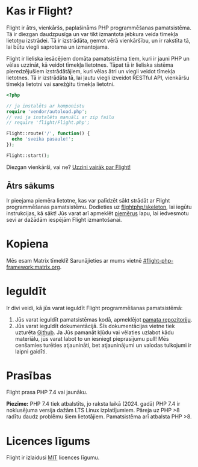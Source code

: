 # Kas ir Flight?

Flight ir ātrs, vienkāršs, paplašināms PHP programmēšanas pamatsistēma. Tā ir diezgan daudzpusīga un var tikt izmantota jebkura veida tīmekļa lietotņu izstrādei. Tā ir izstrādāta, ņemot vērā vienkāršību, un ir rakstīta tā, lai būtu viegli saprotama un izmantojama.

Flight ir lieliska iesācējiem domāta pamatsistēma tiem, kuri ir jauni PHP un vēlas uzzināt, kā veidot tīmekļa lietotnes. Tāpat tā ir lieliska sistēma pieredzējušiem izstrādātājiem, kuri vēlas ātri un viegli veidot tīmekļa lietotnes. Tā ir izstrādāta tā, lai ļautu viegli izveidot RESTful API, vienkāršu tīmekļa lietotni vai sarežģītu tīmekļa lietotni.

```php
<?php

// ja instalēts ar komponistu
require 'vendor/autoload.php';
// vai ja instalēts manuāli ar zip failu
// require 'flight/Flight.php';

Flight::route('/', function() {
  echo 'sveika pasaule!';
});

Flight::start();
```

Diezgan vienkārši, vai ne? [Uzzini vairāk par Flight!](learn)

## Ātrs sākums
Ir pieejama piemēra lietotne, kas var palīdzēt sākt strādāt ar Flight programmēšanas pamatsistēmu. Dodieties uz [flightphp/skeleton](https://github.com/flightphp/skeleton), lai iegūtu instrukcijas, kā sākt! Jūs varat arī apmeklēt [piemērus](examples) lapu, lai iedvesmotu sevi ar dažādām iespējām Flight izmantošanai.

# Kopiena

Mēs esam Matrix tīmeklī! Sarunājieties ar mums vietnē [#flight-php-framework:matrix.org](https://matrix.to/#/#flight-php-framework:matrix.org).

# Ieguldīt

Ir divi veidi, kā jūs varat ieguldīt Flight programmēšanas pamatsistēmā:

1. Jūs varat ieguldīt pamatsistēmas kodā, apmeklējot [pamata repozitoriju](https://github.com/flightphp/core).
1. Jūs varat ieguldīt dokumentācijā. Šīs dokumentācijas vietne tiek uzturēta [Github](https://github.com/flightphp/docs). Ja Jūs pamanāt kļūdu vai vēlaties uzlabot kādu materiālu, jūs varat labot to un iesniegt pieprasījumu pull! Mēs cenšamies turēties atjaunināti, bet atjauninājumi un valodas tulkojumi ir laipni gaidīti.

# Prasības

Flight prasa PHP 7.4 vai jaunāku.

**Piezīme:** PHP 7.4 tiek atbalstīts, jo raksta laikā (2024. gadā) PHP 7.4 ir noklusējuma versija dažām LTS Linux izplatījumiem. Pāreja uz PHP >8 radītu daudz problēmu šiem lietotājiem. Pamatsistēma arī atbalsta PHP >8.

# Licences līgums

Flight ir izlaidusi [MIT](https://github.com/flightphp/core/blob/master/LICENSE) licences līgumu.
